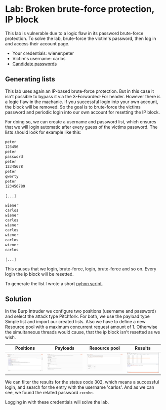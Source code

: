 # Lab: Broken brute-force protection, IP block
This lab is vulnerable due to a logic flaw in its password brute-force protection. To solve the lab, brute-force the victim's password, then log in and access their account page.

- Your credentials: wiener:peter
- Victim's username: carlos
- [Candidate passwords](https://portswigger.net/web-security/authentication/auth-lab-passwords)

## Generating lists
This lab uses again an IP-based brute-force protection. But in this case it isn't possible to bypass it via the X-Forwarded-For header. However there is a logic flaw in the machanic. If you successful login into your own account, the block will be removed. So the goal is to brute-force the victims password and periodic login into our own account for resetting the IP block.

For doing so, we can create a username and password list, which ensures that we will login automatic after every guess of the victims password. The lists should look for example like this:
```
peter
123456
peter
password
peter
12345678
peter
qwerty
peter
123456789

[...]
```
```
wiener
carlos
wiener
carlos
wiener
carlos
wiener
carlos
wiener
carlos

[...]
```

This causes that we login, brute-force, login, brute-force and so on. Every login the ip block will be resetted.

To generate the list I wrote a short [pyhon script](Broken_brute-force_protection_IP_block.py).

## Solution
In the Burp Intruder we configure two positions (username and password) and select the attack type Pitchfork. For both, we use the payload type Simple list and import our created lists. Also we have to define a new Resource pool with a maximum concurrent request amount of 1. Otherwise the simultaneous threads would cause, that the ip block isn't resetted as we wish.

| Positions | Payloads | Resource pool | Results |
| --------- | -------- | ------------- | ------- |
| ![Positions](../images/Broken_brute-force_protection_IP_block_0.png) | ![Payloads](../images/Broken_brute-force_protection_IP_block_1.png) | ![Resource pool](../images/Broken_brute-force_protection_IP_block_2.png) | ![Results](../images/Broken_brute-force_protection_IP_block_3.png) |

We can filter the results for the status code 302, which means a successful login, and search for the entry with the username 'carlos'. And as we can see, we found the related password `zxcvbn`.

Logging in with these credentials will solve the lab.

